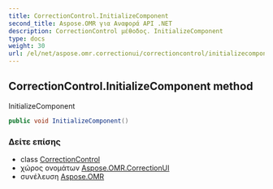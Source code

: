 ```yaml
---
title: CorrectionControl.InitializeComponent
second_title: Aspose.OMR για Αναφορά API .NET
description: CorrectionControl μέθοδος. InitializeComponent
type: docs
weight: 30
url: /el/net/aspose.omr.correctionui/correctioncontrol/initializecomponent/
---
```

## CorrectionControl.InitializeComponent method

InitializeComponent

```csharp
public void InitializeComponent()
```

### Δείτε επίσης

* class [CorrectionControl](../)
* χώρος ονομάτων [Aspose.OMR.CorrectionUI](../../correctioncontrol/)
* συνέλευση [Aspose.OMR](../../../)


